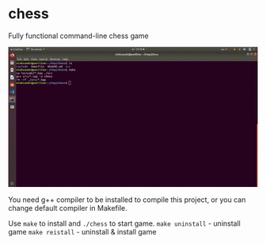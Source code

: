 # chess
Fully functional command-line chess game

![usage screenshot](https://github.com/okulinich/chess/blob/master/usage.gif?raw=true)

You need g++ compiler to be installed to compile this 
project, or you can change default compiler in Makefile.

Use `make` to install and `./chess` to start game.
`make uninstall` - uninstall game
`make reistall` - uninstall & install game
